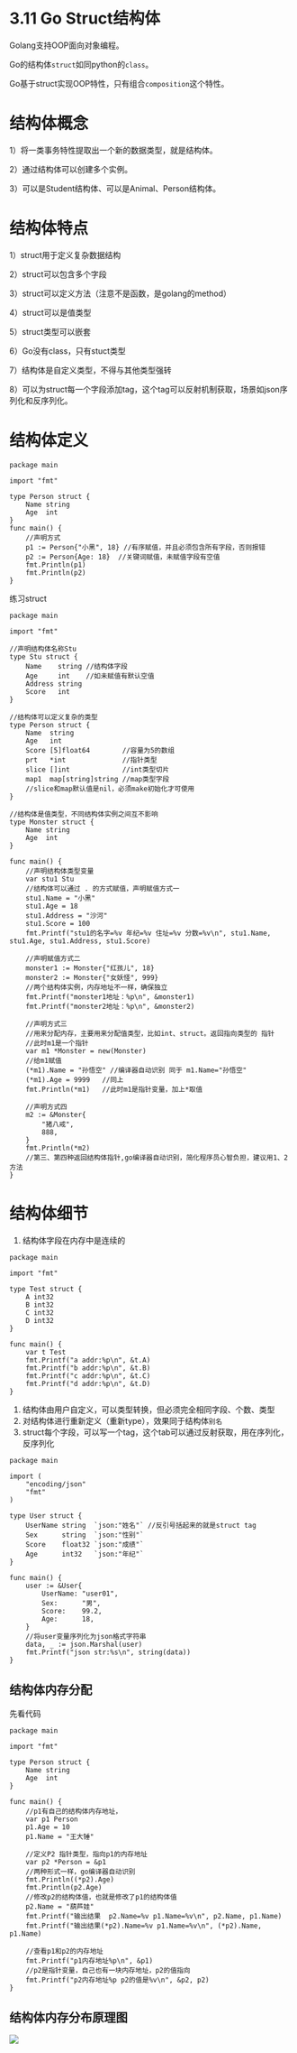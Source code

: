 # 3.11 Go Struct结构体

Golang支持OOP面向对象编程。

Go的结构体`struct`如同python的`class`。

Go基于struct实现OOP特性，只有组合`composition`这个特性。

# 结构体概念

1）将一类事务特性提取出一个新的数据类型，就是结构体。

2）通过结构体可以创建多个实例。

3）可以是Student结构体、可以是Animal、Person结构体。

# 结构体特点

1）struct用于定义复杂数据结构

2）struct可以包含多个字段

3）struct可以定义方法（注意不是函数，是golang的method）

4）struct可以是值类型

5）struct类型可以嵌套

6）Go没有class，只有stuct类型

7）结构体是自定义类型，不得与其他类型强转

8）可以为struct每一个字段添加tag，这个tag可以反射机制获取，场景如json序列化和反序列化。

# 结构体定义

```
package main

import "fmt"

type Person struct {
	Name string
	Age  int
}
func main() {
	//声明方式
	p1 := Person{"小黑", 18} //有序赋值，并且必须包含所有字段，否则报错
	p2 := Person{Age: 18}  //关键词赋值，未赋值字段有空值
	fmt.Println(p1)
	fmt.Println(p2)
}
```

练习struct

```
package main

import "fmt"

//声明结构体名称Stu
type Stu struct {
	Name    string //结构体字段
	Age     int    //如未赋值有默认空值
	Address string
	Score   int
}

//结构体可以定义复杂的类型
type Person struct {
	Name  string
	Age   int
	Score [5]float64        //容量为5的数组
	prt   *int              //指针类型
	slice []int             //int类型切片
	map1  map[string]string //map类型字段
	//slice和map默认值是nil，必须make初始化才可使用
}

//结构体是值类型，不同结构体实例之间互不影响
type Monster struct {
	Name string
	Age  int
}

func main() {
	//声明结构体类型变量
	var stu1 Stu
	//结构体可以通过 . 的方式赋值，声明赋值方式一
	stu1.Name = "小黑"
	stu1.Age = 18
	stu1.Address = "沙河"
	stu1.Score = 100
	fmt.Printf("stu1的名字=%v 年纪=%v 住址=%v 分数=%v\n", stu1.Name, stu1.Age, stu1.Address, stu1.Score)

	//声明赋值方式二
	monster1 := Monster{"红孩儿", 18}
	monster2 := Monster{"女妖怪", 999}
	//两个结构体实例，内存地址不一样，确保独立
	fmt.Printf("monster1地址：%p\n", &monster1)
	fmt.Printf("monster2地址：%p\n", &monster2)

	//声明方式三
	//用来分配内存，主要用来分配值类型，比如int、struct。返回指向类型的 指针
	//此时m1是一个指针
	var m1 *Monster = new(Monster)
	//给m1赋值
	(*m1).Name = "孙悟空" //编译器自动识别 同于 m1.Name="孙悟空"
	(*m1).Age = 9999   //同上
	fmt.Println(*m1)   //此时m1是指针变量，加上*取值

	//声明方式四
	m2 := &Monster{
		"猪八戒",
		888,
	}
	fmt.Println(*m2)
	//第三、第四种返回结构体指针,go编译器自动识别，简化程序员心智负担，建议用1、2方法
}
```

# 结构体细节

1. 结构体字段在内存中是连续的

```
package main

import "fmt"

type Test struct {
	A int32
	B int32
	C int32
	D int32
}

func main() {
	var t Test
	fmt.Printf("a addr:%p\n", &t.A)
	fmt.Printf("b addr:%p\n", &t.B)
	fmt.Printf("c addr:%p\n", &t.C)
	fmt.Printf("d addr:%p\n", &t.D)
}
```

1. 结构体由用户自定义，可以类型转换，但必须完全相同字段、个数、类型
2. 对结构体进行重新定义（重新type），效果同于结构体`别名`
3. struct每个字段，可以写一个tag，这个tab可以通过反射获取，用在序列化，反序列化

```
package main

import (
	"encoding/json"
	"fmt"
)

type User struct {
	UserName string  `json:"姓名"` //反引号括起来的就是struct tag
	Sex      string  `json:"性别"`
	Score    float32 `json:"成绩"`
	Age      int32   `json:"年纪"`
}

func main() {
	user := &User{
		UserName: "user01",
		Sex:      "男",
		Score:    99.2,
		Age:      18,
	}
	//将user变量序列化为json格式字符串
	data, _ := json.Marshal(user)
	fmt.Printf("json str:%s\n", string(data))
}

```

## 结构体内存分配

先看代码

```
package main

import "fmt"

type Person struct {
	Name string
	Age  int
}

func main() {
	//p1有自己的结构体内存地址，
	var p1 Person
	p1.Age = 10
	p1.Name = "王大锤"

	//定义P2 指针类型，指向p1的内存地址
	var p2 *Person = &p1
	//两种形式一样，go编译器自动识别
	fmt.Println((*p2).Age)
	fmt.Println(p2.Age)
	//修改p2的结构体值，也就是修改了p1的结构体值
	p2.Name = "葫芦娃"
	fmt.Printf("输出结果  p2.Name=%v p1.Name=%v\n", p2.Name, p1.Name)
	fmt.Printf("输出结果(*p2).Name=%v p1.Name=%v\n", (*p2).Name, p1.Name)

	//查看p1和p2的内存地址
	fmt.Printf("p1内存地址%p\n", &p1)
	//p2是指针变量，自己也有一块内存地址，p2的值指向
	fmt.Printf("p2内存地址%p p2的值是%v\n", &p2, p2)
}
```

## 结构体内存分布原理图
![](/media/uploads/2019/03/_book/Chapter3/pic/p8.jpg)
